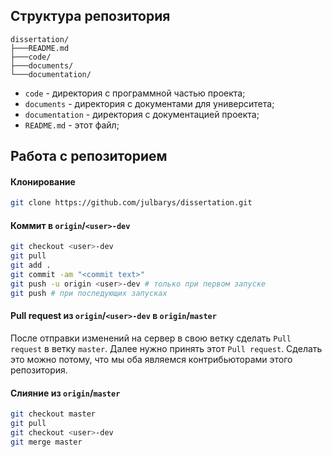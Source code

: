 ## Структура репозитория

```plain
dissertation/
├───README.md
├───code/
├───documents/
└───documentation/
```

- `code` - директория с программной частью проекта;
- `documents` - директория с документами для университета;
- `documentation` - директория с документацией проекта;
- `README.md` - этот файл;

## Работа с репозиторием

#### Клонирование

```bash
git clone https://github.com/julbarys/dissertation.git
```

#### Коммит в `origin`/`<user>-dev`

```bash
git checkout <user>-dev
git pull
git add .
git commit -am "<commit text>"
git push -u origin <user>-dev # только при первом запуске
git push # при последующих запусках
```

#### Pull request из `origin`/`<user>-dev` в `origin`/`master`

После отправки изменений на сервер в свою ветку сделать `Pull request` в ветку `master`. Далее нужно принять этот `Pull request`. Сделать это можно потому, что мы оба являемся контрибьюторами этого репозитория.

#### Слияние из `origin`/`master`

```bash
git checkout master
git pull
git checkout <user>-dev
git merge master
```

